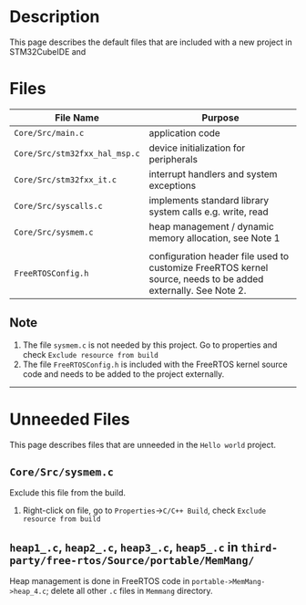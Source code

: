 # Description
This page describes the default files that are included with a new project in STM32CubeIDE and 

# Files

| File Name          | Purpose
|--------------------| -----------------
|`Core/Src/main.c`            | application code
|`Core/Src/stm32fxx_hal_msp.c`| device initialization for peripherals
|`Core/Src/stm32fxx_it.c`     | interrupt handlers and system exceptions
|`Core/Src/syscalls.c`        | implements standard library system calls e.g. write, read
|`Core/Src/sysmem.c`          | heap management / dynamic memory allocation, see Note 1
|                    |
| `FreeRTOSConfig.h` | configuration header file used to customize FreeRTOS kernel source, needs to be added externally. See Note 2.

## Note
1. The file `sysmem.c` is not needed by this project. Go to properties and check `Exclude resource from build`
2. The file `FreeRTOSConfig.h` is included with the FreeRTOS kernel source code and needs to be added to the project externally.

---
# Unneeded Files
This page describes files that are unneeded in the `Hello world` project.

## `Core/Src/sysmem.c`
Exclude this file from the build.
1. Right-click on file, go to `Properties`->`C/C++ Build`, check `Exclude resource from build`

## `heap1_.c`, `heap2_.c`, `heap3_.c`, `heap5_.c` in `third-party/free-rtos/Source/portable/MemMang/`
Heap management is done in FreeRTOS code in `portable->MemMang->heap_4.c`; delete all other `.c` files in `Memmang` directory.